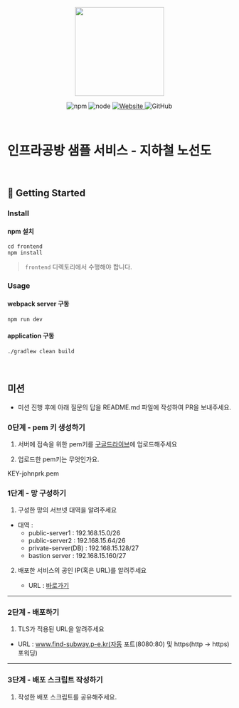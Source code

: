 <p align="center">
    <img width="200px;" src="https://raw.githubusercontent.com/woowacourse/atdd-subway-admin-frontend/master/images/main_logo.png"/>
</p>
<p align="center">
  <img alt="npm" src="https://img.shields.io/badge/npm-%3E%3D%205.5.0-blue">
  <img alt="node" src="https://img.shields.io/badge/node-%3E%3D%209.3.0-blue">
  <a href="https://edu.nextstep.camp/c/R89PYi5H" alt="nextstep atdd">
    <img alt="Website" src="https://img.shields.io/website?url=https%3A%2F%2Fedu.nextstep.camp%2Fc%2FR89PYi5H">
  </a>
  <img alt="GitHub" src="https://img.shields.io/github/license/next-step/atdd-subway-service">
</p>

<br>

# 인프라공방 샘플 서비스 - 지하철 노선도

<br>

## 🚀 Getting Started
### Install
#### npm 설치
```
cd frontend
npm install
```
> `frontend` 디렉토리에서 수행해야 합니다.

### Usage
#### webpack server 구동
```
npm run dev
```
#### application 구동
```
./gradlew clean build
```
<br>

## 미션

* 미션 진행 후에 아래 질문의 답을 README.md 파일에 작성하여 PR을 보내주세요.

### 0단계 - pem 키 생성하기

1. 서버에 접속을 위한 pem키를 [구글드라이브](https://drive.google.com/drive/folders/1dZiCUwNeH1LMglp8dyTqqsL1b2yBnzd1?usp=sharing)에 업로드해주세요

2. 업로드한 pem키는 무엇인가요.

KEY-johnprk.pem


### 1단계 - 망 구성하기
1. 구성한 망의 서브넷 대역을 알려주세요
- 대역 : 
	- public-server1 : 192.168.15.0/26
	- public-server2 : 192.168.15.64/26
	- private-server(DB) : 192.168.15.128/27
	- bastion server : 192.168.15.160/27
	
2. 배포한 서비스의 공인 IP(혹은 URL)를 알려주세요

	- URL : [바로가기](http://www.find-subway.p-e.kr:8080)



---

### 2단계 - 배포하기
1. TLS가 적용된 URL을 알려주세요

- URL : www.find-subway.p-e.kr(자동 포트(8080:80) 및 https(http -> https) 포워딩)

---

### 3단계 - 배포 스크립트 작성하기

1. 작성한 배포 스크립트를 공유해주세요.


